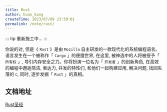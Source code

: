 ```yaml
---
title: Rust
author: huan_kong
createTime: 2023/07/09 23:59:01
permalink: /note/rust/
---
```


::: tip
重新施工中...
:::

你说的对, 但是《 `Rust` 》是由 `Mozilla` 自主研发的一款现代化的系统编程语言。语言发生在一个被称作「 `Cargo` 」的便捷世界, 在这里, 被神选中的人将被授予「 `所有权` 」, 导引内存安全之力。你将扮演一位名为「 `开发者` 」的创新角色, 在高效的编程中邂逅简洁, 表达力, 并发的特性们, 和他们一起构建应用, 解决问题, 找回失落的 `C`, 同时, 逐步发掘「 `Rust` 」的真相。​

## 文档地址

[Rust圣经](https://course.rs/)

